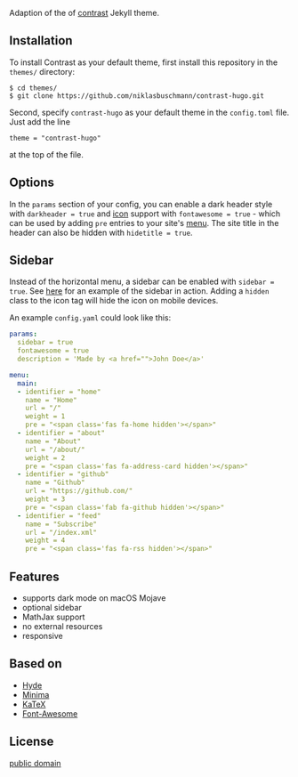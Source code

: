 Adaption of the of [contrast](https://github.com/niklasbuschmann/contrast) Jekyll theme.

## Installation

To install Contrast as your default theme, first install this repository in the `themes/` directory:

    $ cd themes/
    $ git clone https://github.com/niklasbuschmann/contrast-hugo.git

Second, specify `contrast-hugo` as your default theme in the `config.toml` file. Just add the line

    theme = "contrast-hugo"

at the top of the file.

## Options

In the `params` section of your config, you can enable a dark header style with `darkheader = true` and [icon](https://fontawesome.com/icons) support with `fontawesome = true` - which can be used by adding `pre` entries to your site's [menu](https://gohugo.io/content-management/menus/). The site title in the header can also be hidden with `hidetitle = true`.

## Sidebar

Instead of the horizontal menu, a sidebar can be enabled with `sidebar = true`. See [here](https://niklasbuschmann.github.io/contrast/) for an example of the sidebar in action. Adding a `hidden` class to the icon tag will hide the icon on mobile devices.

An example `config.yaml` could look like this:

```yaml
params:
  sidebar = true
  fontawesome = true
  description = 'Made by <a href="">John Doe</a>'

menu:
  main:
  - identifier = "home"
    name = "Home"
    url = "/"
    weight = 1
    pre = "<span class='fas fa-home hidden'></span>"
  - identifier = "about"
    name = "About"
    url = "/about/"
    weight = 2
    pre = "<span class='fas fa-address-card hidden'></span>"
  - identifier = "github"
    name = "Github"
    url = "https://github.com/"
    weight = 3
    pre = "<span class='fab fa-github hidden'></span>"
  - identifier = "feed"
    name = "Subscribe"
    url = "/index.xml"
    weight = 4
    pre = "<span class='fas fa-rss hidden'></span>"
```

## Features

 - supports dark mode on macOS Mojave
 - optional sidebar
 - MathJax support
 - no external resources
 - responsive

## Based on

- [Hyde](https://github.com/poole/hyde)
- [Minima](https://github.com/jekyll/minima)
- [KaTeX](https://katex.org/)
- [Font-Awesome](https://fontawesome.com/)

## License

[public domain](http://unlicense.org/)
